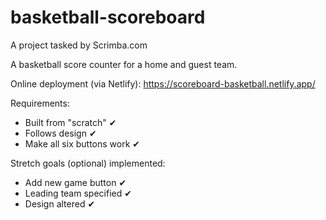 # basketball-scoreboard

A project tasked by Scrimba.com

A basketball score counter for a home and guest team.

Online deployment (via Netlify): https://scoreboard-basketball.netlify.app/

Requirements:
- Built from "scratch" ✔
- Follows design ✔
- Make all six buttons work ✔

Stretch goals (optional) implemented:
- Add new game button ✔
- Leading team specified ✔
- Design altered ✔
